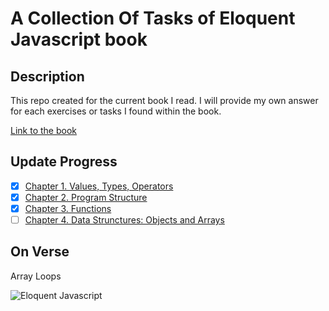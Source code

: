 # A Collection Of Tasks of Eloquent Javascript book
## Description
This repo created for the current book I read. I will provide my own answer for each exercises  or tasks I found within the book.

[Link to the book](https://eloquentjavascript.net/)


## Update Progress
- [x] [Chapter 1. Values, Types, Operators](https://eloquentjavascript.net/01_values.html)
- [x] [Chapter 2. Program Structure](https://eloquentjavascript.net/02_program_structure.html)
- [x] [Chapter 3. Functions](https://eloquentjavascript.net/03_functions.html)
- [ ] [Chapter 4. Data Strunctures: Objects and Arrays](https://eloquentjavascript.net/04_data.html)

## On Verse
Array Loops

![Eloquent Javascript](https://eloquentjavascript.net/img/cover.jpg)
